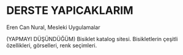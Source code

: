 # DERSTE YAPICAKLARIM

Eren Can Nural, Mesleki Uygulamalar

(YAPMAYI DÜŞÜNDÜĞÜM)
Bisiklet katalog sitesi.
Bisikletlerin çeşitli özellikleri, görselleri, renk seçimleri.


